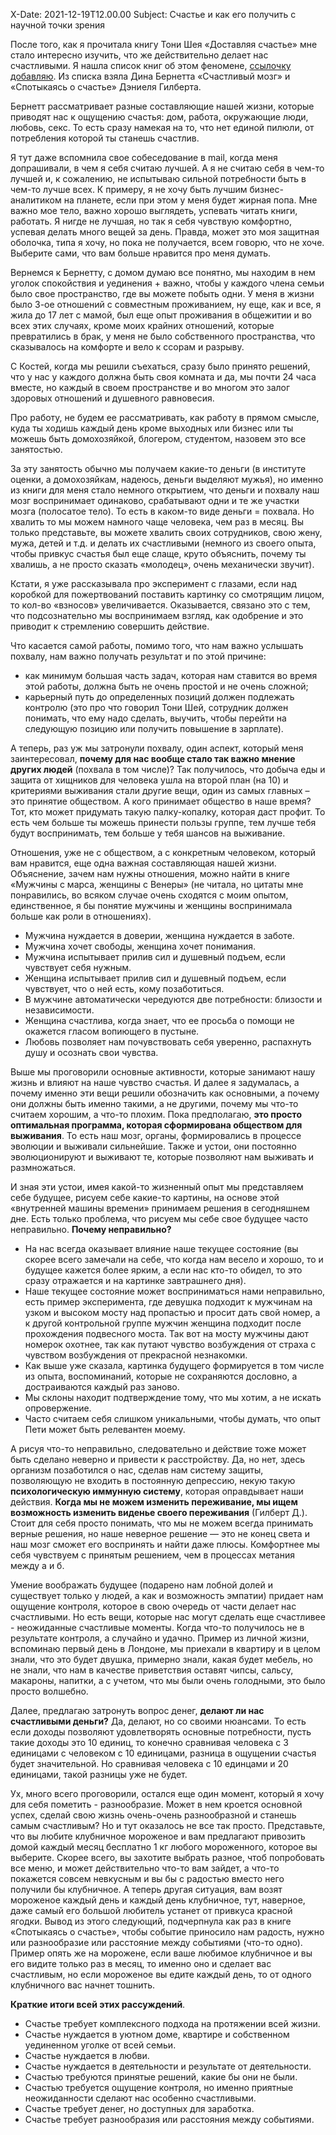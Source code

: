 X-Date: 2021-12-19T12.00.00 Subject: Счастье и как его получить с научной точки зрения

После того, как я прочитала книгу Тони Шея «Доставляя счастье» мне стало интересно изучить, что же действительно делает нас счастливыми. Я нашла список книг об этом феномене, [ссылочку добавляю](https://www.popmech.ru/design/714673-nauchnyy-podhod-k-schastyu-5-knig-kotorym-mozhno-doveryat/). Из списка взяла Дина Бернетта «Счастливый мозг» и «Спотыкаясь о счастье» Дэниеля Гилберта.

Бернетт рассматривает разные составляющие нашей жизни, которые приводят нас к ощущению счастья: дом, работа, окружающие люди, любовь, секс. То есть сразу намекая на то, что нет единой пилюли, от потребления которой ты станешь счастлив.

Я тут даже вспомнила свое собеседование в mail, когда меня допрашивали, в чем я себя считаю лучшей. А я не считаю себя в чем-то лучшей и, к сожалению, не испытываю сильной потребности быть в чем-то лучше всех. К примеру, я не хочу быть лучшим бизнес-аналитиком на планете, если при этом у меня будет жирная попа. Мне важно мое тело, важно хорошо выглядеть, успевать читать книги, работать. Я нигде не лучшая, но так я себя чувствую комфортно, успевая делать много вещей за день. Правда, может это моя защитная оболочка, типа я хочу, но пока не получается, всем говорю, что не хочe. Выберите сами, что вам больше нравится про меня думать.

Вернемся к Бернетту, с домом думаю все понятно, мы находим в нем уголок спокойствия и уединения + важно, чтобы у каждого члена семьи было свое пространство, где вы можете побыть одни. У меня в жизни было 3-ое отношений с совместным проживанием, ну еще, как и все, я жила до 17 лет с мамой, был еще опыт проживания в общежитии и во всех этих случаях, кроме моих крайних отношений, которые превратились в брак, у меня не было собственного пространства, что сказывалось на комфорте и вело к ссорам и разрыву. 

С Костей, когда мы решили съехаться, сразу было принято решений, что у нас у каждого должна быть своя комната и да, мы почти 24 часа вместе, но каждый в своем пространстве и во многом это залог здоровых отношений и душевного равновесия. 

Про работу, не будем ее рассматривать, как работу в прямом смысле, куда ты ходишь каждый день кроме выходных или бизнес или ты можешь быть домохозяйкой, блогером, студентом, назовем это все занятостью.

За эту занятость обычно мы получаем какие-то деньги (в институте оценки, а домохозяйкам, надеюсь, деньги выделяют мужья), но именно из книги для меня стало немного открытием, что деньги и похвалу наш мозг воспринимает одинаково, срабатывают одни и те же участки мозга (полосатое тело). То есть в каком-то виде деньги = похвала. Но хвалить то мы можем намного чаще человека, чем раз в месяц. Вы только представьте, вы можете хвалить своих сотрудников, свою жену, мужа, детей и т.д. и делать их счастливыми (немного из своего опыта, чтобы привкус счастья был еще слаще, круто объяснить, почему ты хвалишь, а не просто сказать «молодец», очень механически звучит).

Кстати, я уже рассказывала про эксперимент с глазами, если над коробкой для пожертвований поставить картинку со смотрящим лицом, то кол-во «взносов» увеличивается. Оказывается, связано это с тем, что подсознательно мы воспринимаем взгляд, как одобрение и это приводит к стремлению совершить действие.

Что касается самой работы, помимо того, что нам важно услышать похвалу, нам важно получать результат и по этой причине:

+ как минимум большая часть задач, которая нам ставится во время этой работы, должна быть не очень простой и не очень сложной;
+ карьерный путь до определенных позиций должен подлежать контролю (это про что говорил Тони Шей, сотрудник должен понимать, что ему надо сделать, выучить, чтобы перейти на следующую позицию или получить повышение в зарплате).

А теперь, раз уж мы затронули похвалу, один аспект, который меня заинтересовал, **почему для нас вообще стало так важно мнение других людей** (похвала в том числе)? Так получилось, что добыча еды и защита от хищников для человека ушла на второй план (на 10) и критериями выживания стали другие вещи, один из самых главных – это принятие обществом. А кого принимает общество в наше время? Тот, кто может придумать такую палку-копалку, которая даст профит. То есть чем больше ты можешь принести пользы группе, тем лучше тебя будут воспринимать, тем больше у тебя шансов на выживание.

Отношения, уже не с обществом, а с конкретным человеком, который вам нравится, еще одна важная составляющая нашей жизни. Объяснение, зачем нам нужны отношения, можно найти в книге «Мужчины с марса, женщины с Венеры» (не читала, но цитаты мне понравились, во всяком случае очень сходятся с моим опытом, единственное, я бы понятие мужчины и женщины воспринимала больше как роли в отношениях).

+ Мужчина нуждается в доверии, женщина нуждается в заботе.
+ Мужчина хочет свободы, женщина хочет понимания.
+ Мужчина испытывает прилив сил и душевный подъем, если чувствует себя нужным.
+ Женщина испытывает прилив сил и душевный подъем, если чувствует, что о ней есть, кому позаботиться.
+ В мужчине автоматически чередуются две потребности: близости и независимости.
+ Женщина счастлива, когда знает, что ее просьба о помощи не окажется гласом вопиющего в пустыне.
+ Любовь позволяет нам почувствовать себя уверенно, распахнуть душу и осознать свои чувства.

Выше мы проговорили основные активности, которые занимают нашу жизнь и влияют на наше чувство счастья. И далее я задумалась, а почему именно эти вещи решили обозначить как основными, а почему они должны быть именно такими, а не другими, почему мы что-то считаем хорошим, а что-то плохим. Пока предполагаю, **это просто оптимальная программа, которая сформирована обществом для выживания**. То есть наш мозг, органы, формировались в процессе эволюции и выживали сильнейшие. Также и устои, они постоянно эволюционируют и выживают те, которые позволяют нам выживать и размножаться. 

И зная эти устои, имея какой-то жизненный опыт мы представляем себе будущее, рисуем себе какие-то картины, на основе этой «внутренней машины времени» принимаем решения в сегодняшнем дне. Есть только проблема, что рисуем мы себе свое будущее часто неправильно. **Почему неправильно?**

+ На нас всегда оказывает влияние наше текущее состояние (вы скорее всего замечали на себе, что когда нам весело и хорошо, то и будущее кажется более ярким, а если нас кто-то обидел, то это сразу отражается и на картинке завтрашнего дня).
+ Наше текущее состояние может восприниматься нами неправильно, есть пример эксперимента, где девушка подходит к мужчинам на узком и высоком мосту над пропастью и просит дать свой номер, а к другой контрольной группе мужчин женщина подходит после прохождения подвесного моста. Так вот на мосту мужчины дают номерок охотнее, так как путают чувство возбуждения от страха с чувством возбуждения от прекрасной незнакомки.
+ Как выше уже сказала, картинка будущего формируется в том числе из опыта, воспоминаний, которые не сохраняются дословно, а достраиваются каждый раз заново. 
+ Мы склоны находит подтверждение тому, что мы хотим, а не искать опровержение.
+ Часто считаем себя слишком уникальными, чтобы думать, что опыт Пети может быть релевантен моему.

А рисуя что-то неправильно, следовательно и действие тоже может быть сделано неверно и привести к расстройству. Да, но нет, здесь организм позаботился о нас, сделав нам систему защиты, позволяющую не входить в постоянную депрессию, некую такую **психологическую иммунную систему**, которая оправдывает наши действия. **Когда мы не можем изменить переживание, мы ищем возможность изменить виденье своего переживания** (Гилберт Д.). Стоит для себя просто понимать, что мы не можем всегда принимать верные решения, но наше неверное решение — это не конец света и наш мозг сможет его воспринять и найти даже плюсы. Комфортнее мы себя чувствуем с принятым решением, чем в процессах метания между а и б.

Умение воображать будущее (подарено нам лобной долей и существует только у людей, а как и возможность эмпатии) придает нам ощущение контроля, которое в свою очередь от части делает нас счастливыми. Но есть вещи, которые нас могут сделать еще счастливее - неожиданные счастливые моменты. Когда что-то получилось не в результате контроля, а случайно и удачно. Пример из личной жизни, вспоминаю первый день в Лондоне, мы приехали в квартиру и в целом знали, что это будет двушка, примерно знали, какая будет мебель, но не знали, что нам в качестве приветствия оставят чипсы, сальсу, макароны, напитки, а с учетом, что мы были очень голодными, это было просто волшебно. 

Далее, предлагаю затронуть вопрос денег, **делают ли нас счастливыми деньги?** Да, делают, но со своими нюансами. То есть если доходы позволяют удовлетворять основные потребности, пусть такие доходы это 10 единиц, то конечно сравнивая человека с 3 единицами с человеком с 10 единицами, разница в ощущении счастья будет значительной. Но сравнивая человека с 10 единцами и 20 единицами, такой разницы уже не будет.

Ух, много всего проговорили, остался еще один момент, который я хочу для себя пометить - разнообразие. Может в нем кроется основной успех, сделай свою жизнь очень-очень разнообразной и станешь самым счастливым? Но и тут оказалось не все так просто. Представьте, что вы любите клубничное мороженое и вам предлагают привозить домой каждый месяц бесплатно 1 кг любого мороженного, которое вы выберите. Скорее всего, вы захотите выбрать разное, чтоб попробовать все меню, и может действительно что-то вам зайдет, а что-то покажется совсем невкусным и вы бы с радостью вместо него получили бы клубничное. А теперь другая ситуация, вам возят мороженое каждый день и каждый день клубничное, тут, наверное, даже самый его большой любитель устанет от привкуса красной ягодки. Вывод из этого следующий, подчерпнула как раз в книге «Спотыкаясь о счастье», чтобы событие приносило нам радость, нужно или разнообразие или расстояние между событиями (что-то одно). Пример опять же на морожене, если ваше любимое клубничное и вы его видите только раз в месяц, то именно оно и сделает вас счастливым, но если мороженое вы едите каждый день, то от одного клубничного вас начнет тошнить.

**Краткие итоги всей этих рассуждений**.

 + Счастье требует комплексного подхода на протяжении всей жизни.
 + Счастье нуждается в уютном доме, квартире и собственном уединенном уголке от всей семьи.
 + Счастье нуждается в любви.
 + Счастье нуждается в деятельности и результате от деятельности.
 + Счастью требуются принятые решений, какие бы они не были.
 + Счастью требуется ощущение контроля, но именно приятные неожиданности сделают нас особенно счастливыми.
 + Счастье требует денег, но доступных для заработка.
 + Счастье требует разнообразия или расстояния между событиями.
